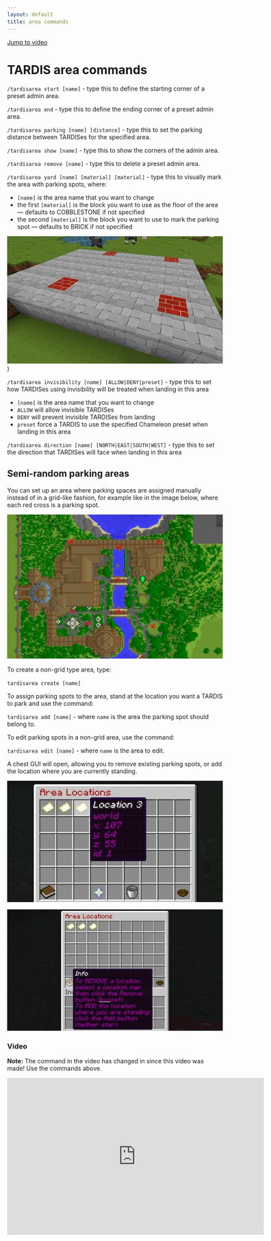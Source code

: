 ```yaml
---
layout: default
title: area commands
---
```


[Jump to video](#video)

# TARDIS area commands

`/tardisarea start [name]` - type this to define the starting corner of a preset
admin area.

`/tardisarea end` - type this to define the ending corner of a preset admin area.

`/tardisarea parking [name] [distance]` - type this to set the parking distance
between TARDISes for the specified area.

`/tardisarea show [name]` - type this to show the corners of the admin area.

`/tardisarea remove [name]` - type this to delete a preset admin area.

`/tardisarea yard [name] [material] [material]` - type this to visually mark the
area with parking spots, where:

- `[name]` is the area name that you want to change
- the first `[material]` is the block you want to use as the floor of the area
  — defaults to COBBLESTONE if not specified
- the second `[material]` is the block you want to use to mark the parking spot
  — defaults to BRICK if not specified

![TARDIS parking yard](/images/docs/yard.jpg))

`/tardisarea invisibility [name] [ALLOW|DENY|preset]` - type this to set how TARDISes using invisibility will be treated
when landing in this area

- `[name]` is the area name that you want to change
- `ALLOW` will allow invisible TARDISes
- `DENY` will prevent invisible TARDISes from landing
- `preset` force a TARDIS to use the specified Chameleon preset when landing in this area

`/tardisarea direction [name] [NORTH|EAST|SOUTH|WEST]` - type this to set the direction that TARDISes will face when
landing in this area

## Semi-random parking areas

You can set up an area where parking spaces are assigned manually instead of in a grid-like fashion,
for example like in the image below, where each red cross is a parking spot.

![semi random area](/images/docs/semi-random-area.jpg)

To create a non-grid type area, type:

`tardisarea create [name]`

To assign parking spots to the area, stand at the location you want a TARDIS to park and use the command:

`tardisarea add [name]` - where `name` is the area the parking spot should belong to.

To edit parking spots in a non-grid area, use the command:

`tardisarea edit [name]` - where `name` is the area to edit.

A chest GUI will open, allowing you to remove existing parking spots, or add the location where you are currently
standing.

![area edit gui](/images/docs/area-edit-gui.jpg)

![area edit gui info](/images/docs/area-edit-gui-info.jpg)

### Video

**Note:** The command in the video has changed in since this video was made!
Use the commands above.

<iframe src="https://player.vimeo.com/video/52724961" width="600" height="366" frameborder="0" webkitallowfullscreen mozallowfullscreen allowfullscreen></iframe>
